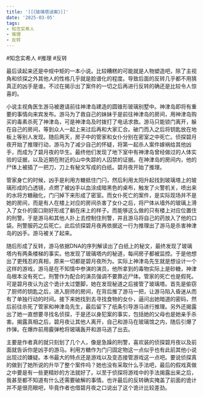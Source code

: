 ```yaml
---
title: '[[《玻璃塔谜案》]]'
date: '2025-03-05'
tags:
- 知念实希人
- 推理
- 反转
---
```

#知念实希人 #推理 #反转 

最后读起来还是中规中矩的一本小说。比较糟糕的可能就是人物塑造吧，除了主视角和侦探之外其他人的性格几乎就是脸谱化的程度。导致后面的反转几乎都不用猜真正的凶手是谁。不过在揭示出了案件的一切之后再进行反转的确还是比较令人惊喜的。

小说主视角医生游马被邀请前往神津岛建造的圆锥形玻璃别墅中。神津岛即将有重要的事情向来宾发布。游马为了救自己的妹妹于是前往神津岛的房间，用神津岛购买的毒素杀死了神津岛，可是神津岛及时拨打了电话求救。游马只能锁门离开，躲在自己的房间，等到众人一起上来过后再和大家汇合。破门而入之后将钥匙放在地板上等别人发现。随后两天，房子中的管家和女仆分别在密室之中死亡。侦探碧月夜开始了推理行动，游马为了减少自己的怀疑，将第一起杀人案件嫁祸给其他凶手，而成为了碧月夜的华生。最终他们发现了地下室中有神津岛曾经做过的人体实验的证据，以及近期在附近的山中失踪的人囚禁的证据。在神津岛的房间内，他的尸体上被插了一把刀，刀上有秘文写成的白纸。碧月夜开始了推理。

管家身亡的时候，凶手是利用方糖抵住门闩，然后利用太阳升起找到玻璃塔上的玻璃形成的凸透镜，点燃了被凶手以血涂成暗黑色的桌布，触发了火警机关，喷出来的水将方糖融化，门闩掉下来形成了密室。而女仆死亡的案件，是实际现场并不是她的房间，而是有人在楼上对应的房间杀害了女仆之后，将尸体从墙外的玻璃上滑入了女仆的窗口刚好形成了躺在床上的样子。而能够这么做的只有楼上对应位置住的刑警。于是游马和其他人扑上去控制住刑警，并且游马将自己的药放入了他的口袋。刑警服药之后死亡。此后侦探碧月夜再依据这一行为推理出了游马是杀害神津岛的凶手。游马被关了起来。

随后形成了反转，游马依据DNA的序列解读出了白纸上的秘文，最终发现了玻璃塔内有两条楼梯的事实。他发现了玻璃塔内的秘道，每间房子都被监控。于是他想出了更残忍的真相，原来一切都是碧月夜所为。实际上神津岛先生就是想设计一个这样的游戏，游马是在不知情中参演的演员，他所拿到的毒物实际上是砂糖，神津岛根本没有死亡。刑警作为配合的演员强调不要靠近尸体。管家的死亡也是假死。可是碧月夜认为这个诡计太过蹩脚，她在发现秘道之后接管了玻璃塔。首先是偷窃了厨师的钥匙之后，进入厨师的房间，在背后推了游马一把，让游马陷入昏迷从而有了单独行动的时间。接下来她找到去寻找食物的女仆，逼问出她暗道的密码，然后前往杀死了管家和神津岛先生，最后留下了纸条引导游马进行推理。另外还揭露出了她一直想要寻找名侦探，于是还以身犯案的事实，包括她的父母也是她亲手杀害。揭露真相之后，碧月夜让其他人离开，自己和游马在玻璃馆之内，随后引爆了炸弹。在爆炸前用霰弹枪将玻璃轰开和游马逃了出去。

主要是作者真的就只刻划了几个人，像是急躁的刑警，喜欢装的侦探碧月夜以及前面就告诉你是凶手的游马。利用方糖作为门闩固定物这一点似乎也有此前其他小说出现过的嫌疑。本书最大的特点还是游戏以及变态接管游戏这一点吧。要说侦探真的做到了她所说的升华了整个案件吗？她也没有采取什么手法吧，最后的假戏真做之中要是有一些更精妙的方法就好了。以至于侦探将游戏中的手法揭露出来之后，我甚至都不知道有什么还需要破解的事情。也许最后的反转确实掩盖了前面的诡计并不是很亮眼吧，毕竟作者也借碧月夜之口说出了这个诡计比较差劲。
